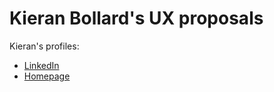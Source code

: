 # Kieran Bollard's UX proposals

Kieran's profiles:
- [LinkedIn](https://www.linkedin.com/in/kieran-bollard/)
- [Homepage](https://www.kieranbollard.com/)
